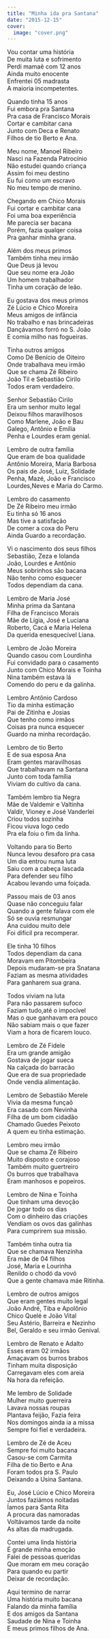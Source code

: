 ```yaml
---
title: "Minha ida pra Santana"
date: "2015-12-15"
cover:
  image: "cover.png"
---
```


Vou contar uma história  
De muita luta e sofrimento  
Perdi mamaẽ com 12 anos  
Ainda muito enocente  
Enfrentei 05 madrasta  
A maioria incompetentes.  

Quando tinha 15 anos  
Fui embora pra Santana  
Pra casa de Francisco Morais  
Cortar e cambitar cana  
Junto com Deca e Renato  
Filhos de tio Berto e Ana.  

Meu nome, Manoel Ribeiro  
Nasci na Fazenda Patrocínio  
Não estudei quando criança  
Assim foi meu destino  
Eu fui como um escravo  
No meu tempo de menino.  

Chegando em Chico Morais  
Fui cortar e cambitar cana  
Foi uma boa experiência  
Me parecia ser bacana  
Porém, fazia qualqer coisa  
Pra ganhar minha grana.  

<!-- pagebreak -->

Além dos meus primos  
Também tinha meu irmão  
Que Deus já levou  
Que seu nome era João  
Um homem trabalhador  
Tinha um coração de leão.  

Eu gostava dos meus primos  
Zé Lúcio e Chico Moreira  
Meus amigos de infância  
No trabalho e nas brincadeiras  
Dançávamos forró no S. João  
E comia milho nas fogueiras.  

Tinha outros amigos  
Como Dé Benício de Oiteiro  
Onde trabalhava meu irmão  
Que se chama Zé Ribeiro  
João Til e Sebastião Cirilo  
Todos eram verdadeiro.  

Senhor Sebastião Cirilo  
Era um senhor muito legal  
Deixou filhos maravilhosos  
Como Marlene, João e Bau  
Galego, Antônio e Emília  
Penha e Lourdes eram genial.  

<!-- pagebreak -->

Lembro de outra família  
Que eram de boa qualidade  
Antônio Moreira, Maria Barbosa  
Os pais de José, Luiz, Solidade  
Penha, Mazé, João e Francisco  
Lourdes,Neves e Maria do Carmo.  

Lembro do casamento  
De  Zé Ribeiro meu irmão  
Eu tinha só 16 anos  
Mas tive a satisfação  
De comer a coxa do Peru  
Ainda Guardo a recordação.  

Vi o nascimento dos seus filhos  
Sebastião, Zeza e Iolanda  
João, Lourdes e Antônio  
Meus sobrinhos são bacana  
Não tenho como esquecer  
Todos dependiam da cana.  

Lembro de Maria José  
Minha prima da Santana  
Filha de Francisco Morais  
Mãe de Lígia, José e Luciana  
Roberto, Cacá e Maria Helena  
Da querida enesquecível Liana.  

<!-- pagebreak -->

Lembro de João Moreira  
Quando casou com Lourdinha  
Fui convidado para o casamento  
Junto com Chico Morais e Toinha  
Nina também estava lá  
Comendo do peru e da galinha.  

Lembro Antônio Cardoso  
Tio da minha estimação  
Pai de Zitinha e Josias  
Que tenho como irmãos  
Coisas pra nunca esquecer  
Guardo  na minha recordação.  

Lembro de tio Berto  
E de sua esposa Ana  
Eram gentes maravilhosas  
Que trabalhavam na Santana  
Junto com toda família  
Viviam do cultivo da cana.  

Também lembro tia Negra  
Mãe de Valdemir e Valtinha  
Valdir, Vioney e José Vanderlei  
Criou todos sozinha  
Ficou viuva logo cedo  
Pra ela foiu o fim da linha.  

<!-- pagebreak -->

Voltando para tio Berto  
Nunca levou desaforo pra casa  
Um dia entrou numa luta  
Saiu com a cabeça lascada  
Para defender seu filho  
Acabou levando uma foiçada.  

Passou mais de 03 anos  
Quase não conceguiu falar  
Quando a gente falava com ele  
Só se ouvia resmungar  
Ana cuidou muito dele  
Foi difícil pra recomperar.  

Ele tinha 10 filhos  
Todos dependiam da cana  
Moravam em Pitombeira  
Depois mudaram-se pra Snatana  
Faziam as mesma atividades  
Para ganharem sua grana.  

Todos viviam na luta  
Para não passarem sufoco  
Faziam tudo,até o impocível  
Mas o que ganhavam era pouco  
Não sabiam mais o que fazer  
Viam a hora de ficarem louco.  

<!-- pagebreak -->

Lembro de Zé Fidele  
Era um grande amigão  
Gostava de jogar sueca  
Na calçada do barracão  
Que era de sua propriedade  
Onde vendia alimentação.  

Lembro de Sebastião Merele  
Vivia da mesma funçaõ  
Era casado com Nevinha  
Filha de um bom cidadão  
Chamado Guedes Peixoto  
A quem eu tinha estimação.  

Lembro meu irmão  
Que se chama Zé Ribeiro  
Muito disposto e corajoso  
Também muito guertreiro  
Os burros que trabalhava  
Eram manhosos e popeiros.  

Lembro de Nina e Toinha  
Que tinham uma devoção  
De jogar todo os dias  
Com o dinheiro das criações  
Vendiam os ovos das galinhas  
Para cumprirem sua missão.  

<!-- pagebreak -->

Também tinha outra tia  
Que se chamava Nenzinha  
Era mãe de 04 filhos  
José, Maria e Lourinha  
Renildo o chodó da vovó  
Que a gente chamava máe Ritinha.  

Lembro de outros amigos  
Que eram gentes muito legal  
João André, Tiba e Apolônio  
Chico Quelé e João Vital  
Seu Astério, Barreira e Nezinho  
Bel, Geraldo e seu irmão Genival.  

Lembro de Renato e Adalto  
Esses eram 02 irmãos  
Amaçavam os burros brabos  
Tinham muita disposição  
Carregavam eles com areia  
Na hora da refeição.  

Me lembro de Solidade  
Mulher muito guerreira  
Lavava nossas roupas  
Plantava feijão, Fazia feira  
Nos domingos ainda ia a missa  
Sempre foi fiel e verdadeira.  

<!-- pagebreak -->

Lembro de Zé de Aceu  
Sempre foi muito bacana  
Casou-se com Carmita  
Filha de tio Berto e Ana  
Foram todos pra S. Paulo  
Deixando a Usina Santana.  

Eu, José Lúcio e Chico Moreira  
Juntos faziámos noitadas  
Íamos para Santa Rita  
A procura das namoradas  
Voltávamos tarde da noite  
As altas da madrugada.  

Contei uma linda história  
É grande minha emoção  
Falei de pessoas queridas  
Que moram em meu coração  
Para quando eu partir  
Deixar de recordação.  

Aqui termino de narrar  
Uma história muito bacana  
Falando da minha família  
E dos amigos da Santana  
Saudade de Nina e Toinha  
E meus primos filhos de Ana.
